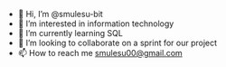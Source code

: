 - 👋 Hi, I’m @smulesu-bit
- 👀 I’m interested in information technology
- 🌱 I’m currently learning SQL
- 💞️ I’m looking to collaborate on a sprint for our project
- 📫 How to reach me smulesu00@gmail.com

<!---
smulesu-bit/smulesu-bit is a ✨ special ✨ repository because its `README.md` (this file) appears on your GitHub profile.
You can click the Preview link to take a look at your changes.
--->
